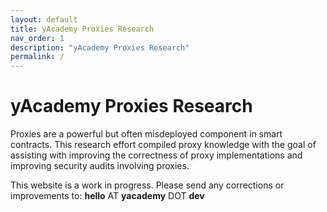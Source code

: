 ```yaml
---
layout: default
title: yAcademy Proxies Research
nav_order: 1
description: "yAcademy Proxies Research"
permalink: /
---
```


# yAcademy Proxies Research

Proxies are a powerful but often misdeployed component in smart contracts. This research effort compiled proxy knowledge with the goal of assisting with improving the correctness of proxy implementations and improving security audits involving proxies.

This website is a work in progress. Please send any corrections or improvements to: **hello** AT **yacademy** DOT **dev**